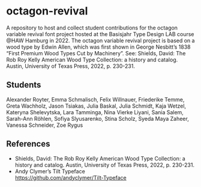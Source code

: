 # octagon-revival

A repository to host and collect student contributions for the octagon variable revival font project hosted at the Basisjahr Type Design LAB course @HAW Hamburg in 2022.
The octagon variable revival project is based on a wood type by Edwin Allen, which was first shown in George Nesbitt’s 1838 “First Premium Wood Types Cut by Machinery”.
See: Shields, David: The Rob Roy Kelly American Wood Type Collection: a history and catalog. Austin, University of Texas Press, 2022, p. 230-231.

## Students
Alexander Royter, Emma Schmalisch, Felix Willnauer, Friederike Temme, Greta Wachholz, Jason Tsiakas, Julia Baskal, Julia Schmidt, Kaja Wetzel, Kateryna Shelevytska, Lara Tamminga, Nina Vierke Liyani, Sania Salem, Sarah-Ann Röhlen, Sofiya Slyusarenko, Stina Scholz, Syeda Maya Zaheer, Vanessa Schneider, Zoe Rygus

## References
* Shields, David: The Rob Roy Kelly American Wood Type Collection: a history and catalog. Austin, University of Texas Press, 2022, p. 230-231.
* Andy Clymer’s Tilt Typeface <br>
https://github.com/andyclymer/Tilt-Typeface
